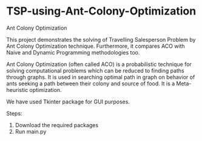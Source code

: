 # TSP-using-Ant-Colony-Optimization
Ant Colony Optimization

This project demonstrates the solving of Travelling Salesperson Problem by Ant Colony Optimization technique. Furthermore, it compares ACO with Naive and Dynamic Programming methodologies too.

Ant Colony Optimization (often called ACO) is a probabilistic technique for solving computational problems which can be reduced to finding paths through graphs. It is used in searching optimal path in graph on behavior of ants seeking a path between their colony and source of food. It is a Meta-heuristic optimization. 

We have used Tkinter package for GUI purposes.

Steps:
1. Download the required packages
2. Run main.py
